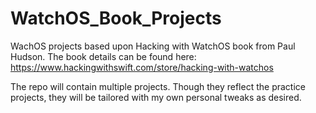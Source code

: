 # WatchOS_Book_Projects
WachOS projects based upon Hacking with WatchOS book from Paul Hudson. The book details can be found here:
https://www.hackingwithswift.com/store/hacking-with-watchos

The repo will contain multiple projects. Though they reflect the practice projects, they will be tailored with my own personal tweaks as desired.


